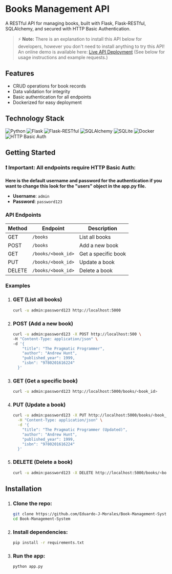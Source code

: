 # Books Management API

A RESTful API for managing books, built with Flask, Flask-RESTful, SQLAlchemy, and secured with HTTP Basic Authentication.

> ⚡ **Note:** There is an explanation to install this API below for developers, however you don't need to install anything to try this API!  
> An online demo is available here: [Live API Deployment](https://books-management-api-6389.onrender.com)
> (See below for usage instructions and example requests.)

## Features 

- CRUD operations for book records
- Data validation for integrity
- Basic authentication for all endpoints
- Dockerized for easy deployment

## Technology Stack

![Python](https://img.shields.io/badge/Python-3.9-blue?logo=python)
![Flask](https://img.shields.io/badge/Flask-2.x-green?logo=flask)
![Flask-RESTful](https://img.shields.io/badge/Flask--RESTful-API-lightgrey)
![SQLAlchemy](https://img.shields.io/badge/SQLAlchemy-ORM-red?logo=sqlalchemy)
![SQLite](https://img.shields.io/badge/SQLite-Database-blue?logo=sqlite)
![Docker](https://img.shields.io/badge/Docker-Container-2496ED?logo=docker)
![HTTP Basic Auth](https://img.shields.io/badge/Auth-Basic-lightgrey)

## Getting Started

### ❗ **Important:**  All endpoints require HTTP Basic Auth:

**Here is the default username and password for the authentication if you want to change this look for the "users" object in the app.py file.**

- **Username**: `admin`
- **Password**: `password123`

### API Endpoints

| Method | Endpoint             | Description          |
|--------|----------------------|----------------------|
| GET    | `/books`             | List all books       |
| POST   | `/books`             | Add a new book       |
| GET    | `/books/<book_id>`   | Get a specific book  |
| PUT    | `/books/<book_id>`   | Update a book        |
| DELETE | `/books/<book_id>`   | Delete a book        |

### Examples

1. ### GET (List all books)
    ```sh
    curl -u admin:password123 http://localhost:5000
    ```

2. ### POST (Add a new book)
    ```sh
    curl -u admin:password123 -X POST http://localhost:500 \
    -H "Content-Type: application/json" \
    -d '{
        "title": "The Pragmatic Programmer",
        "author": "Andrew Hunt",
        "published_year": 1999,
        "isbn": "9780201616224"
      }'
    ```

3. ### GET (Get a specific book)
    ```sh
    curl -u admin:password123 http://localhost:5000/books/<book_id>
    ```

4. ### PUT (Update a book)
    ```sh
    curl -u admin:password123 -X PUT http://localhost:5000/books/<book_id> \
      -H "Content-Type: application/json" \
      -d '{
        "title": "The Pragmatic Programmer (Updated)",
        "author": "Andrew Hunt",
        "published_year": 1999,
        "isbn": "9780201616224"
      }'
    ```

5. ### DELETE (Delete a book)
   ```sh
   curl -u admin:password123 -X DELETE http://localhost:5000/books/<book_id>
   ```

## Installation

1. ### Clone the repo:
    ```sh
    git clone https://github.com/Eduardo-J-Morales/Book-Management-System.git
    cd Book-Management-System
     ```
    
2. ### Install dependencies:
    ```sh
    pip install -r requirements.txt
    ```
    
3. ### Run the app:
    ```sh
    python app.py
    ```
